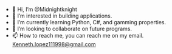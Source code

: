 - 👋 Hi, I’m @Midnightknight
- 👀 I’m interested in building applications.
- 🌱 I’m currently learning Python, C#, and gamming properties.
- 💞️ I’m looking to collaborate on future programs.
- 📫 How to reach me, you can reach me on my email. Kenneth.lopez111998@gmail.com

<!---
Midnightknight/Midnightknight is a ✨ special ✨ repository because its `README.md` (this file) appears on your GitHub profile.
You can click the Preview link to take a look at your changes.
--->
